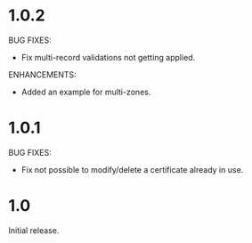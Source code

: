 # 1.0.2

BUG FIXES:

* Fix multi-record validations not getting applied.

ENHANCEMENTS:

* Added an example for multi-zones.

# 1.0.1

BUG FIXES:

* Fix not possible to modify/delete a certificate already in use.

# 1.0

Initial release.
